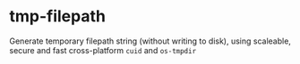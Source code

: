 # tmp-filepath
Generate temporary filepath string (without writing to disk), using scaleable, secure and fast cross-platform `cuid` and `os-tmpdir`
